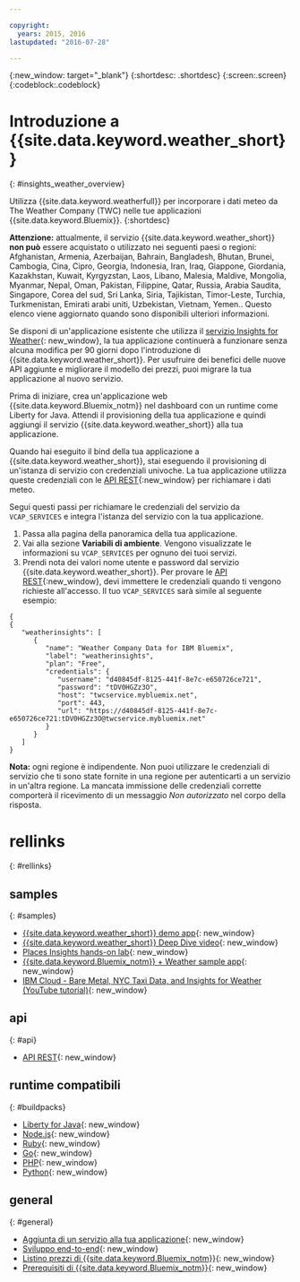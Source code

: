 ```yaml
---

copyright:
  years: 2015, 2016
lastupdated: "2016-07-28"

---
```


{:new_window: target="_blank"}
{:shortdesc: .shortdesc}
{:screen:.screen}
{:codeblock:.codeblock}

# Introduzione a {{site.data.keyword.weather_short}}
{: #insights_weather_overview}

Utilizza {{site.data.keyword.weatherfull}} per incorporare i dati meteo da
The Weather Company (TWC) nelle tue applicazioni {{site.data.keyword.Bluemix}}.
{:shortdesc}

**Attenzione:** attualmente, il servizio {{site.data.keyword.weather_short}} **non può** essere acquistato o
utilizzato nei seguenti paesi o regioni: Afghanistan, Armenia, Azerbaijan,
Bahrain, Bangladesh, Bhutan, Brunei, Cambogia, Cina, Cipro, Georgia,
Indonesia, Iran, Iraq, Giappone, Giordania, Kazakhstan, Kuwait, Kyrgyzstan, Laos,
Libano, Malesia, Maldive, Mongolia, Myanmar, Nepal, Oman, Pakistan, Filippine,
Qatar, Russia, Arabia Saudita, Singapore, Corea del sud, Sri Lanka, Siria,
Tajikistan, Timor-Leste, Turchia, Turkmenistan, Emirati arabi uniti,
Uzbekistan, Vietnam, Yemen.. Questo elenco viene aggiornato quando sono disponibili ulteriori informazioni.

Se disponi di un'applicazione esistente che utilizza il
[servizio Insights for Weather](https://console.{DomainName}/docs/services/InsightsWeather/index.html){: new_window},
la tua applicazione continuerà a funzionare senza alcuna modifica per 90 giorni dopo l'introduzione di
{{site.data.keyword.weather_short}}. Per usufruire dei benefici delle nuove API aggiunte
e migliorare il modello dei prezzi, puoi migrare la tua applicazione al nuovo servizio. 

Prima di iniziare, crea un'applicazione web {{site.data.keyword.Bluemix_notm}} nel dashboard
con un runtime come Liberty for Java. Attendi il provisioning della tua applicazione e quindi
aggiungi il servizio {{site.data.keyword.weather_short}} alla tua applicazione.

Quando hai eseguito il bind della tua applicazione a {{site.data.keyword.weather_short}}, stai eseguendo il provisioning di un'istanza di servizio
con credenziali univoche. La tua applicazione utilizza queste credenziali con le
[API REST](https://twcservice.{APPDomain}/rest-api/){:new_window} per richiamare i dati meteo.

Segui questi passi per richiamare le credenziali del servizio da `VCAP_SERVICES`
e integra l'istanza del servizio con la tua applicazione.

1. Passa alla pagina della panoramica della tua applicazione.
2. Vai alla sezione **Variabili di ambiente**. Vengono visualizzate le informazioni su `VCAP_SERVICES` per ognuno dei tuoi servizi.
3. Prendi nota dei valori nome utente e password dal servizio {{site.data.keyword.weather_short}}.
Per provare le [API REST](https://twcservice.{APPDomain}/rest-api/){:new_window},
devi immettere le credenziali quando ti vengono richieste all'accesso.
Il tuo `VCAP_SERVICES` sarà simile al seguente esempio:

```
{
{
   "weatherinsights": [
      {
         "name": "Weather Company Data for IBM Bluemix",
         "label": "weatherinsights",
         "plan": "Free",
         "credentials": {
            "username": "d40845df-8125-441f-8e7c-e650726ce721",
            "password": "tDV0HGZz3O",
            "host": "twcservice.mybluemix.net",
            "port": 443,
            "url": "https://d40845df-8125-441f-8e7c-e650726ce721:tDV0HGZz3O@twcservice.mybluemix.net"
         }
      }
   ]
}
```

**Nota:** ogni regione è indipendente. Non puoi utilizzare le credenziali di servizio
che ti sono state fornite in una regione per autenticarti a un servizio in un'altra regione.
La mancata immissione delle credenziali corrette comporterà il ricevimento di un messaggio *Non autorizzato* nel corpo della risposta.

# rellinks
{: #rellinks}
## samples
{: #samples}
* [{{site.data.keyword.weather_short}} demo app](http://weather-company-data-demo.{APPDomain}){: new_window}
* [{{site.data.keyword.weather_short}} Deep Dive video](https://youtu.be/pZHXIibziUo){: new_window}
* [Places Insights hands-on lab](https://github.com/IBM-Bluemix/places-insights-lab){: new_window}
* [{{site.data.keyword.Bluemix_notm}} + Weather sample app](https://github.com/IBM-Bluemix/insights-weather){: new_window}
* [IBM Cloud - Bare Metal, NYC Taxi Data, and Insights for Weather (YouTube tutorial)](https://www.youtube.com/watch?v=Uwmzpx9DZ5c){: new_window}

## api
{: #api}
* [API REST](https://twcservice.{APPDomain}/rest-api/){: new_window}

## runtime compatibili
{: #buildpacks}
* [Liberty for Java](https://console.{DomainName}/docs/runtimes/liberty/index.html){: new_window}
* [Node.js](https://console.{DomainName}/docs/runtimes/nodejs/index.html){: new_window}
* [Ruby](https://console.{DomainName}/docs/runtimes/ruby/index.html){: new_window}
* [Go](https://console.{DomainName}/docs/runtimes/go/index.html){: new_window}
* [PHP](https://console.{DomainName}/docs/runtimes/php/index.html){: new_window}
* [Python](https://console.{DomainName}/docs/runtimes/python/index.html){: new_window}

## general
{: #general}
* [Aggiunta di un servizio alla tua applicazione](/docs/services/reqnsi.html){: new_window}
* [Sviluppo end-to-end](https://console.{DomainName}/docs/cfapps/ee.html){: new_window}
* [Listino prezzi di {{site.data.keyword.Bluemix_notm}}](https://console.{DomainName}/pricing/){: new_window}
* [Prerequisiti di {{site.data.keyword.Bluemix_notm}}](https://developer.ibm.com/bluemix/support/#prereqs){: new_window}
